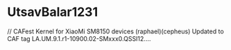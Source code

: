 # UtsavBalar1231
// CAFest Kernel for XiaoMi SM8150 devices (raphael)(cepheus) Updated to CAF tag LA.UM.9.1.r1-10900.02-SMxxx0.QSSI12.…
